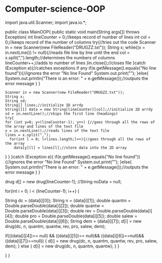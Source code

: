 Computer-science-OOP
====================

import java.util.Scanner;
import java.io.*;

public class MainOOP{
  public static void main(String args[]) throws Exception{
    int lineCounter = 0;//keeps record of number of lines
    int col = 0;//keeps record of the number of columns
    try{//tries out the code
      Scanner in = new Scanner(new FileReader("DRUGZZ.txt"));
      String x;
      while((x = in.nextLine()) != null){//reads file line by line until the end
        col = x.split(",").length;//determines the numbers of columns
          lineCounter++;//adds to number of lines
}in.close();//closes file
    }catch (Exception e){//catches exceptions if any
      if(e.getMessage().equals("No line found")){//ignores the error "No line Found"
        System.out.print("");
      }else{  
      System.out.println("There is an error: " + e.getMessage());//outputs the error message
    } 
    }
     

    Scanner in = new Scanner(new FileReader("DRUGZZ.txt"));
    String x;
    String sd;
    String[] lines;//initialize 1D arrdy 
    String[][] data = new String[lineCounter][col];//initialize 2D arrdy  
    sd = in.nextLine();//skips the first line (headings)
    try{
    for (int y=0; y<(lineCounter-1); y++) {//goes through all the rows of the array and lines of the text file
    x = in.nextLine();//reads lines of the text file
    lines = x.split(",");
      for(int l = 0; l<lines.length;l++){//goes through all the rows of the array
        data[y][l] = lines[l];//store data into the 2D array         
}
    }
    }catch (Exception e){
      if(e.getMessage().equals("No line found")){//ignores the error "No line Found"
        System.out.print("");
      }else{
      System.out.println("There is an error: " + e.getMessage());//outputs the error message
    } 
    }
      
  drug d[] = new drug[lineCounter-1];
  //String noData = null;


  for(int i = 0; i < (lineCounter-1); i++) {
   
   String dc = (data[i][0]);
   String n = (data[i][1]);
   double quantm = Double.parseDouble(data[i][2]);
   double quantw = Double.parseDouble(data[i][3]);
   double rev = Double.parseDouble(data[i][4]);
   double pro = Double.parseDouble(data[i][5]);
   double salew = Double.parseDouble(data[i][6]);
   String dem = (data[i][7]);
   d[i] = new drug(dc, n, quantm, quantw, rev, pro, salew, dem); 

  
   if(((data[i][4])== null) && ((data[i][5])== null)&& ((data[i][6])==null)&& ((data[i][7])==null)) {
    d[i] = new drug(dc, n, quantm, quantw, rev, pro, salew, dem); 
   } else {
    d[i] = new drug(dc, n, quantm, quantw);
   }
  }
        
  }
}




